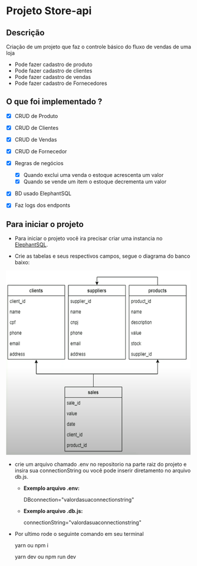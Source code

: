 # Projeto Store-api

  ## Descrição

  Criação de um projeto que faz o controle básico do fluxo de vendas de uma loja 

  - Pode fazer cadastro de produto
  - Pode fazer cadastro de clientes
  - Pode fazer cadastro de vendas 
  - Pode fazer cadastro de Fornecedores 
  
  ## O que foi implementado ?

  - [x] CRUD de Produto
  - [x] CRUD de Clientes
  - [x] CRUD de Vendas 
  - [x] CRUD de Fornecedor 
  - [x] Regras de negócios
    - [x] Quando exclui uma venda o estoque acrescenta um valor
    - [x] Quando se vende um item o estoque decrementa um valor
  - [x] BD usado ElephantSQL
  - [x] Faz logs dos endponts
   

  ## Para iniciar o projeto 

  * Para iniciar o projeto você ira precisar criar uma instancia no
  [ElephantSQL](https://www.elephantsql.com/).

  *  Crie as tabelas e seus respectivos campos, segue o diagrama do  banco baixo: 

  <img src="https://raw.githubusercontent.com/ipires-18/store-api/main/Diagrama-DB.png" alt="javascript" width="500" height="500"/> </a> </p>

 * crie um arquivo chamado .env no repositorio na parte raiz do projeto e insira sua connectionString ou você pode 
 inserir diretamento no arquivo db.js.

   - <b>Exemplo arquivo .env:</b>

      DBconnection="valordasuaconnectionstring"
   - <b>Exemplo arquivo .db.js:</b>

      connectionString="valordasuaconnectionstring"

 * Por ultimo rode o seguinte comando em seu terminal
   
    yarn ou npm i 
   
   yarn dev ou npm run dev
